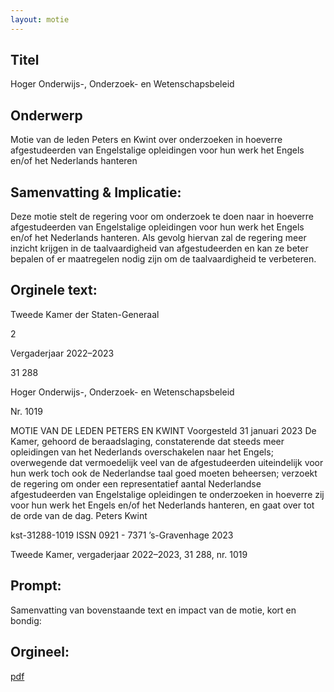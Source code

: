 ```yaml
---
layout: motie
---
```

## Titel
Hoger Onderwijs-, Onderzoek- en Wetenschapsbeleid
## Onderwerp
Motie van de leden Peters en Kwint over onderzoeken in hoeverre afgestudeerden van Engelstalige opleidingen voor hun werk het Engels en/of het Nederlands hanteren
## Samenvatting & Implicatie:

Deze motie stelt de regering voor om onderzoek te doen naar in hoeverre afgestudeerden van Engelstalige opleidingen voor hun werk het Engels en/of het Nederlands hanteren. Als gevolg hiervan zal de regering meer inzicht krijgen in de taalvaardigheid van afgestudeerden en kan ze beter bepalen of er maatregelen nodig zijn om de taalvaardigheid te verbeteren.
## Orginele text:


Tweede Kamer der Staten-Generaal

2

Vergaderjaar 2022–2023

31 288

Hoger Onderwijs-, Onderzoek- en
Wetenschapsbeleid

Nr. 1019

MOTIE VAN DE LEDEN PETERS EN KWINT
Voorgesteld 31 januari 2023
De Kamer,
gehoord de beraadslaging,
constaterende dat steeds meer opleidingen van het Nederlands overschakelen naar het Engels;
overwegende dat vermoedelijk veel van de afgestudeerden uiteindelijk
voor hun werk toch ook de Nederlandse taal goed moeten beheersen;
verzoekt de regering om onder een representatief aantal Nederlandse
afgestudeerden van Engelstalige opleidingen te onderzoeken in hoeverre
zij voor hun werk het Engels en/of het Nederlands hanteren,
en gaat over tot de orde van de dag.
Peters
Kwint

kst-31288-1019
ISSN 0921 - 7371
’s-Gravenhage 2023

Tweede Kamer, vergaderjaar 2022–2023, 31 288, nr. 1019


## Prompt:
Samenvatting van bovenstaande text en impact van de motie, kort en bondig:

## Orgineel:
[pdf](https://gegevensmagazijn.tweedekamer.nl/OData/v4/2.0/Document(df4e1d09-72df-4b19-8d91-0729b92f7400)/resource)
